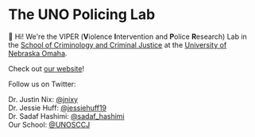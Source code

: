 # The UNO Policing Lab

👋 Hi! We're the VIPER (**V**iolence **I**ntervention and **P**olice **R**esearch) Lab in the [School of Criminology and Criminal Justice](https://www.unomaha.edu/college-of-public-affairs-and-community-service/criminology-and-criminal-justice/index.php) at the [University of Nebraska Omaha](https://www.unomaha.edu/index.php). 

Check out [our website](https://unoviprlab.netlify.app)!

Follow us on Twitter:

Dr. Justin Nix: [@jnixy](https://twitter.com/jnixy)  
Dr. Jessie Huff: [@jessiehuff19](https://twitter.com/jessiehuff19)  
Dr. Sadaf Hashimi: [@sadaf_hashimi](https://twitter.com/sadaf_hashimi)  
Our School: [@UNOSCCJ](https://twitter.com/UNOSCCJ)
